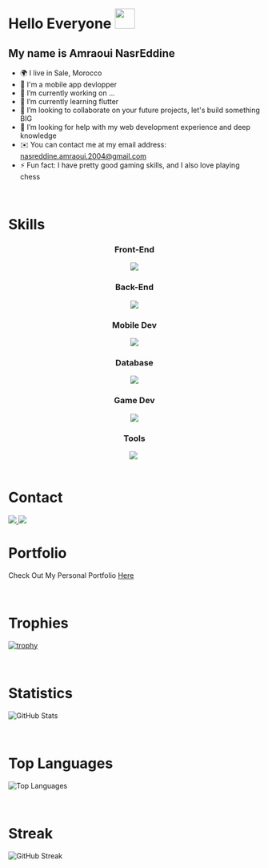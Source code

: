 Hello Everyone <img src="https://github.com/user-attachments/assets/eca030c6-0c40-4a71-b65a-fb8c73f933c7" height="40px" /><br>
======================================================================================================================================
My name is Amraoui NasrEddine
-----------------------------------------------------------------------------------------------------------------

- 🌍  I live in Sale, Morocco
- 🧠  I'm a mobile app devlopper
- 🔭 I’m currently working on ...
- 🌱 I’m currently learning flutter
- 👯 I’m looking to collaborate on your future projects, let's build something BIG
- 🤔 I’m looking for help with my web development experience and deep knowledge
- ✉️  You can contact me at my email address: [nasreddine.amraoui.2004@gmail.com](mailto:nasreddine.amraoui.2004@gmail.com)
- ⚡ Fun fact: I have pretty good gaming skills, and I also love playing chess  

<br>

# Skills
<div align="center">
  <h3>Front-End</h3>
  <img src="https://skillicons.dev/icons?i=html,css,js,bootstrap,react,tailwind" />
  <h3>Back-End</h3>
  <img src="https://skillicons.dev/icons?i=php,nodejs,python" />
  <h3>Mobile Dev</h3>
  <img src="https://skillicons.dev/icons?i=kotlin,jetpackcompose,flutter,dart,swift" />
  <h3>Database</h3>
  <img src="https://skillicons.dev/icons?i=mysql,firebase,room" />
  <h3>Game Dev</h3>
  <img src="https://skillicons.dev/icons?i=unity,godot,unreal" />
  <h3>Tools</h3>
  <img src="https://skillicons.dev/icons?i=git,powershell,npm,visualstudio,vscode,androidstudio,pycharm" />&nbsp;
</div>

<br>

# Contact
<a href="https://www.linkedin.com/in/nadir-el-ouadghiri-518080209/">
  <img src="https://skillicons.dev/icons?i=linkedin" />
</a>
<a href="mailto:nadirelouadghiri03@gmail.com">
  <img src="https://skillicons.dev/icons?i=gmail" />
</a>

<br>

# Portfolio
Check Out My Personal Portfolio <a href="https://amr-dev-500ab.web.app">Here</a>

<br>

# Trophies
[![trophy](https://github-profile-trophy.vercel.app/?username=nasr-amraoui)](https://github.com/nasr-amraoui/github-profile-trophy)

<br>

# Statistics
![GitHub Stats](https://github-readme-stats.vercel.app/api?username=nasr-amraoui&show_icons=true&theme=algolia)

<br>

# Top Languages
![Top Languages](https://github-readme-stats.vercel.app/api/top-langs/?username=nasr-amraoui&layout=compact&theme=algolia)

<br>

# Streak
![GitHub Streak](https://github-readme-streak-stats.herokuapp.com/?user=nasr-amraoui&layout=compact&theme=algolia)
